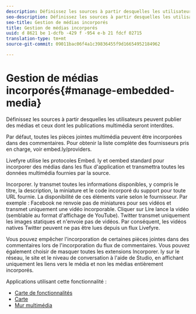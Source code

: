 ```yaml
---
description: Définissez les sources à partir desquelles les utilisateurs peuvent publier des médias et ceux dont les publications multimédia seront interdites.
seo-description: Définissez les sources à partir desquelles les utilisateurs peuvent publier des médias et ceux dont les publications multimédia seront interdites.
seo-title: Gestion de médias incorporés
title: Gestion de médias incorporés
uuid: d 8621 be 1-dcfb -429 f -954 e-b 21 fdcf 02715
translation-type: tm+mt
source-git-commit: 09011bac06f4a1c39836455f9d16654952184962

---
```



# Gestion de médias incorporés{#manage-embedded-media}

Définissez les sources à partir desquelles les utilisateurs peuvent publier des médias et ceux dont les publications multimédia seront interdites.

Par défaut, toutes les pièces jointes multimédia peuvent être incorporées dans des commentaires. Pour obtenir la liste complète des fournisseurs pris en charge, voir embed.ly/providers.

Livefyre utilise les protocoles Embed. ly et oembed standard pour incorporer des médias dans les flux d&#39;application et transmettra toutes les données multimédia fournies par la source.

Incorporer. ly transmet toutes les informations disponibles, y compris le titre, la description, la miniature et le code incorporé du support pour toute URL fournie. La disponibilité de ces éléments varie selon le fournisseur. Par exemple : Facebook ne renvoie pas de miniatures pour ses vidéos et transmet uniquement une vidéo incorporable. Cliquer sur Lire lance la vidéo (semblable au format d&#39;affichage de YouTube). Twitter transmet uniquement les images statiques et n&#39;envoie pas de vidéos. Par conséquent, les vidéos natives Twitter peuvent ne pas être lues depuis un flux Livefyre.

Vous pouvez empêcher l&#39;incorporation de certaines pièces jointes dans des commentaires lors de l&#39;incorporation du flux de commentaires. Vous pouvez également choisir de masquer toutes les extensions Incorporer. ly sur le réseau, le site et le niveau de conversation à l&#39;aide de Studio, en affichant uniquement les liens vers le média et non les médias entièrement incorporés.

Applications utilisant cette fonctionnalité :

* [Carte de fonctionnalités](/help/using/c-about-apps/c-feature-card-app/c-feature-card-app.md#c_feature_card_app)
* [Carte](/help/using/c-about-apps/c-map-app/c-map-app.md#c_map_app)
* [Mur multimédia](/help/using/c-about-apps/c-media-wall-app/c-media-wall-app.md#c_media_wall_app)

